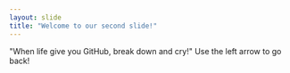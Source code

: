 ```yaml
---
layout: slide
title: "Welcome to our second slide!"
---
```

"When life give you GitHub, break down and cry!"
Use the left arrow to go back!
